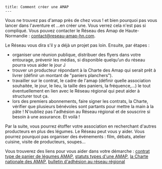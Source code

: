	title: Comment créer une AMAP
	---

Vous ne trouvez pas d'amap près de chez vous ! et bien pourquoi pas vous lancer dans l'aventure et ...en créer une. Vous verrez cela n'est pas si compliqué. Vous pouvez contacter le Réseau des Amap de Haute-Normandie : <contact@reseau-amap-hn.com>.

Le Réseau vous dira s'il y a déjà un projet pas loin. Ensuite, par étapes : 

 - organiser une réunion publique, distribuer des flyers dans votre entourage, prévenir les médias, si disponible quelqu’un du réseau pourra vous aider le jour J
 - trouver un producteur répondant à la Charte des Amap qui serait prêt à livrer (définir un montant de "paniers planchers").
 - travailler sur le contrat, le cadre de l'amap (définir quelle association souhaitée, le jour, le lieu, la taille des paniers, la fréquence,…) le tout éventuellement en lien avec le Réseau régional qui peut aider à structurer tout ça.
 - lors des premiers abonnements, faire signer les contrats, la Charte, vérifier que plusieurs bénévoles sont partants pour mettre la main à la pâte ! N'oubliez pas l'adhésion au Réseau régional et de souscrire si besoin à une assurance. Et voilà !

Par la suite, vous pourrez étoffer votre association en recherchant d'autres producteurs en plus des légumes. Le Réseau peut vous y aider. Vous pourrez pourquoi pas organiser des événements : film, débats, atelier cuisine, visite de producteurs, soupes…

Vous trouverez des liens pour vous aider dans votre démarche : [contrat type de panier de légumes AMAP](telechargements/contrat-type-de-panier-de-legumes-amap.pdf), [statuts types d'une AMAP](telechargements/statuts-type-amap.pdf), [la Charte nationale des AMAP](telechargements/charte-des-amap.pdf), [bulletin d'adhésion au réseau régional](telechargements/bulletin-adhesion-reseau-regionnal-des-amap.pdf)

